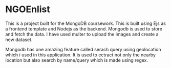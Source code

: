 # NGOEnlist

This is a project built for the MongoDB coursework. This is built using Ejs as a frontend template and Nodejs as the backend. Mongodb is used to store and fetch the data. I have used multer to upload the images and create a new dataset.

Mongodb has one amazing feature called serach query using geolocation which i used in this application. It is used to ectract not only the nearby location but also search by name/query which is made using regex.

